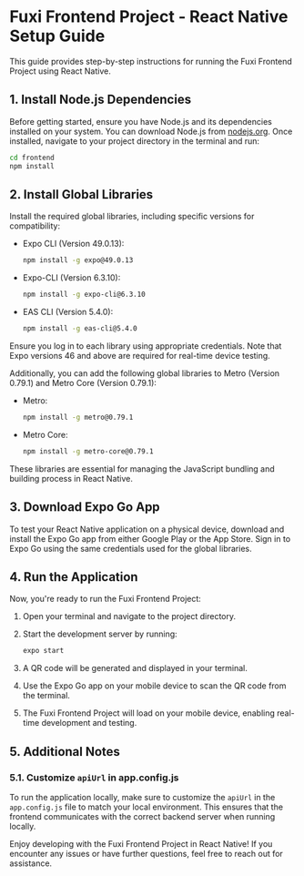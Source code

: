 # Fuxi Frontend Project - React Native Setup Guide

This guide provides step-by-step instructions for running the Fuxi Frontend Project using React Native.

## 1. Install Node.js Dependencies

Before getting started, ensure you have Node.js and its dependencies installed on your system. You can download Node.js from [nodejs.org](https://nodejs.org/). Once installed, navigate to your project directory in the terminal and run:

```bash
cd frontend
npm install
```

## 2. Install Global Libraries

Install the required global libraries, including specific versions for compatibility:

- Expo CLI (Version 49.0.13):

  ```bash
  npm install -g expo@49.0.13
  ```

- Expo-CLI (Version 6.3.10):

  ```bash
  npm install -g expo-cli@6.3.10
  ```

- EAS CLI (Version 5.4.0):

  ```bash
  npm install -g eas-cli@5.4.0
  ```

Ensure you log in to each library using appropriate credentials. Note that Expo versions 46 and above are required for real-time device testing.

Additionally, you can add the following global libraries to Metro (Version 0.79.1) and Metro Core (Version 0.79.1):

- Metro:

  ```bash
  npm install -g metro@0.79.1
  ```

- Metro Core:

  ```bash
  npm install -g metro-core@0.79.1
  ```

These libraries are essential for managing the JavaScript bundling and building process in React Native.

## 3. Download Expo Go App

To test your React Native application on a physical device, download and install the Expo Go app from either Google Play or the App Store. Sign in to Expo Go using the same credentials used for the global libraries.

## 4. Run the Application

Now, you're ready to run the Fuxi Frontend Project:

1. Open your terminal and navigate to the project directory.

2. Start the development server by running:

   ```bash
   expo start
   ```

3. A QR code will be generated and displayed in your terminal.

4. Use the Expo Go app on your mobile device to scan the QR code from the terminal.

5. The Fuxi Frontend Project will load on your mobile device, enabling real-time development and testing.

## 5. Additional Notes

### 5.1. Customize `apiUrl` in app.config.js

To run the application locally, make sure to customize the `apiUrl` in the `app.config.js` file to match your local environment. This ensures that the frontend communicates with the correct backend server when running locally.

Enjoy developing with the Fuxi Frontend Project in React Native! If you encounter any issues or have further questions, feel free to reach out for assistance.
